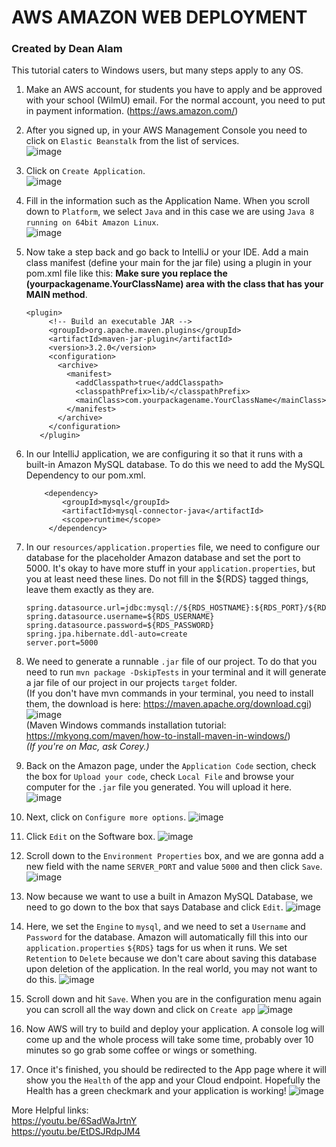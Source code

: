 # AWS AMAZON WEB DEPLOYMENT

### Created by Dean Alam

This tutorial caters to Windows users, but many steps apply to any OS.

1. Make an AWS account, for students you have to apply and be approved with your school (WilmU) email.
For the normal account, you need to put in payment information. (https://aws.amazon.com/)

2. After you signed up, in your AWS Management Console you need to click on ``Elastic Beanstalk`` from the list of
services.  
![image](img/1.png)

3. Click on ``Create Application``.  
![image](img/2.png)

3. Fill in the information such as the Application Name. When you scroll down to ``Platform``, 
 we select ``Java`` and in this case we are using ``Java 8 running on 64bit Amazon Linux``.  
 ![image](img/3.png)

4. Now take a step back and go back to IntelliJ or your IDE. Add a main class manifest (define your main for the jar file) using a plugin in your pom.xml file like this:
**Make sure you replace the (yourpackagename.YourClassName) area with the class that
has your MAIN method**.

    ``` 
    <plugin>
         <!-- Build an executable JAR -->
         <groupId>org.apache.maven.plugins</groupId>
         <artifactId>maven-jar-plugin</artifactId>
         <version>3.2.0</version>
         <configuration>
           <archive>
             <manifest>
               <addClasspath>true</addClasspath>
               <classpathPrefix>lib/</classpathPrefix>
               <mainClass>com.yourpackagename.YourClassName</mainClass>
             </manifest>
           </archive>
         </configuration>
       </plugin>
    ```
5. In our IntelliJ application, we are configuring it so that it runs with a built-in Amazon MySQL database.
To do this we need to add the MySQL Dependency to our pom.xml.
    ```
        <dependency>
			<groupId>mysql</groupId>
			<artifactId>mysql-connector-java</artifactId>
			<scope>runtime</scope>
		 </dependency>
    ```
6. In our ``resources/application.properties`` file, we need to configure our database for the placeholder
Amazon database and set the port to 5000. It's okay to have more stuff in your ``application.properties``,
but you at least need these lines. Do not fill in the ${RDS} tagged things, leave them
exactly as they are.

    ```
    spring.datasource.url=jdbc:mysql://${RDS_HOSTNAME}:${RDS_PORT}/${RDS_DB_NAME}
    spring.datasource.username=${RDS_USERNAME}
    spring.datasource.password=${RDS_PASSWORD}
    spring.jpa.hibernate.ddl-auto=create
    server.port=5000
    ```

7. We need to generate a runnable ``.jar`` file of our project. To do that you need to run ``mvn package -DskipTests``
in your terminal and it will generate a jar file of our project in our projects ``target`` folder.  
(If you don't have mvn commands in your terminal, you need to install them, the download is here: https://maven.apache.org/download.cgi)  
 ![image](img/4.png)  
(Maven Windows commands installation tutorial: https://mkyong.com/maven/how-to-install-maven-in-windows/)  
*(If you're on Mac, ask Corey.)*

8. Back on the Amazon page, under the ``Application Code`` section, check the box for ``Upload your code``, check ``Local File`` and browse
your computer for the ``.jar`` file you generated. You will upload it here.
   ![image](img/5.png)  
   
9. Next, click on ``Configure more options``.
   ![image](img/6.png)  
10. Click ``Edit`` on the Software box.
   ![image](img/7.png) 
10. Scroll down to the ``Environment Properties`` box, and we are gonna add a new field with the name ``SERVER_PORT``
and value ``5000`` and then click ``Save``.
![image](img/8.png)
11. Now because we want to use a built in Amazon MySQL Database, we need to go down to the box that says Database and click 
``Edit``.
![image](img/9.png)
12. Here, we set the ``Engine`` to ``mysql``, and we need to set a ``Username`` and ``Password`` for the database. Amazon will
automatically fill this into our ``application.properties`` ``${RDS}`` tags for us when it runs. We set ``Retention`` to
``Delete`` because we don't care about saving this database upon deletion of the application. In the real world, you may
not want to do this. 
![image](img/10.png)
13. Scroll down and hit ``Save``. When you are in the configuration menu again you can scroll all the way down and click on
``Create app``
![image](img/11.png)
14. Now AWS will try to build and deploy your application. A console log will come up and the whole process will take some
time, probably over 10 minutes so go grab some coffee or wings or something.
15. Once it's finished, you should be redirected to the App page where it will show you the ``Health`` of the app and your
Cloud endpoint. Hopefully the Health has a green checkmark and your application is working!
![image](img/12.png)



More Helpful links:  
https://youtu.be/6SadWaJrtnY  
https://youtu.be/EtDSJRdpJM4
